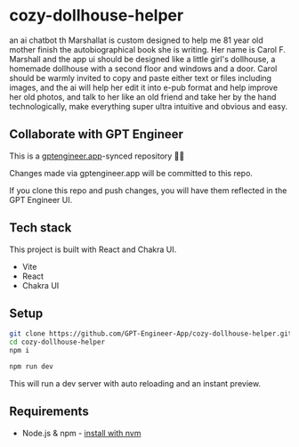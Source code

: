 # cozy-dollhouse-helper

an ai chatbot th Marshallat is custom designed to help me 81 year old mother finish the autobiographical book she is writing. Her name is Carol F. Marshall and the app ui should be designed like a little girl's dollhouse, a homemade dollhouse with a second floor and windows and a door. Carol should be warmly invited to copy and paste either text or files including images, and the ai will help her edit it into e-pub format and help improve her old photos, and talk to her like an old friend and take her by the hand technologically, make everything super ultra intuitive and obvious and easy. 

## Collaborate with GPT Engineer

This is a [gptengineer.app](https://gptengineer.app)-synced repository 🌟🤖

Changes made via gptengineer.app will be committed to this repo.

If you clone this repo and push changes, you will have them reflected in the GPT Engineer UI.

## Tech stack

This project is built with React and Chakra UI.

- Vite
- React
- Chakra UI

## Setup

```sh
git clone https://github.com/GPT-Engineer-App/cozy-dollhouse-helper.git
cd cozy-dollhouse-helper
npm i
```

```sh
npm run dev
```

This will run a dev server with auto reloading and an instant preview.

## Requirements

- Node.js & npm - [install with nvm](https://github.com/nvm-sh/nvm#installing-and-updating)
